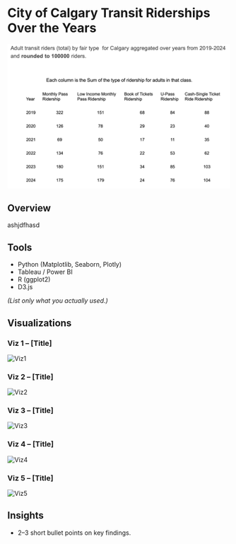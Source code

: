 # City of Calgary Transit Riderships Over the Years
![DataSet](Images/dataset.png)  


## Overview  
ashjdfhasd 

## Tools  
- Python (Matplotlib, Seaborn, Plotly)  
- Tableau / Power BI  
- R (ggplot2)  
- D3.js  

*(List only what you actually used.)*  

## Visualizations  
### Viz 1 – [Title]  
![Viz1](images/viz1.png)  

### Viz 2 – [Title]  
![Viz2](images/viz2.png)  

### Viz 3 – [Title]  
![Viz3](images/viz3.png)  

### Viz 4 – [Title]  
![Viz4](images/viz4.png)  

### Viz 5 – [Title]  
![Viz5](images/viz5.png)  

## Insights  
- 2–3 short bullet points on key findings.  
